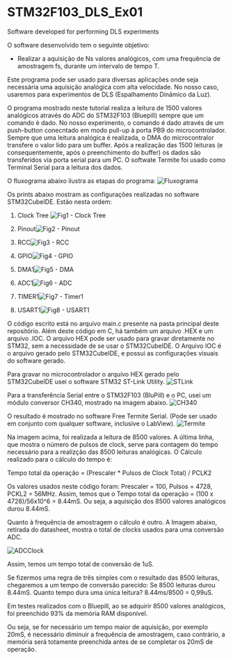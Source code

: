 # STM32F103_DLS_Ex01
Software developed for performing DLS experiments

O software desenvolvido tem o seguinte objetivo:
- Realizar a aquisição de Ns valores analógicos, com uma frequência de amostragem fs, durante um intervalo de tempo T.

Este programa pode ser usado para diversas aplicações onde seja necessária uma aquisição analógica com alta velocidade. No nosso caso, usaremos para 
experimentos de DLS (Espalhamento Dinâmico da Luz).

O programa mostrado neste tutorial realiza a leitura de 1500 valores analógicos através do ADC do STM32F103 (Bluepill) sempre que um comando é dado.
No nosso experimento, o comando é dado através de um push-button conecntado em modo pull-up à porta PB9 do microcontrolador.
Sempre que uma leitura analógica é realizada, o DMA do microcontralor transfere o valor lido para um buffer. 
Após a realização das 1500 leituras (e consequentemente, após o preenchimento do buffer) os dados são transferidos via porta serial para um PC.
O softwate Termite foi usado como Terminal Serial para a leitura dos dados.

O fluxograma abaixo ilustra as etapas do programa:
![Fluxograma](https://user-images.githubusercontent.com/114233216/231753766-15def680-fcae-447d-a019-66e462f130b8.png)

Os prints abaixo mostram as configurações realizadas no software STM32CubeIDE.
Estão nesta ordem:
1. Clock Tree ![Fig1 - Clock Tree](https://user-images.githubusercontent.com/114233216/231754788-f5d3c02e-6e2a-4317-a7b3-0cf42e7f2d65.png)

2. Pinout![Fig2 - Pinout](https://user-images.githubusercontent.com/114233216/231754822-89ebfc80-efb6-452e-837e-8888e4cc1ebd.png)

3. RCC![Fig3 - RCC](https://user-images.githubusercontent.com/114233216/231755315-e333a7a4-4fc3-4cf6-be1b-99dd861624e1.png)

4. GPIO![Fig4 - GPIO](https://user-images.githubusercontent.com/114233216/231755340-c4524ae0-bcb7-4591-b56b-a3f53990b912.png)

5. DMA1![Fig5 - DMA](https://user-images.githubusercontent.com/114233216/231755364-59a9ecec-695f-4425-aeb0-b164e9284a22.png)

6. ADC1![Fig6 - ADC](https://user-images.githubusercontent.com/114233216/231755381-31798905-ed84-4edb-b664-4421a44e0c52.png)

7. TIMER1![Fig7 - Timer1](https://user-images.githubusercontent.com/114233216/231755405-44e29a09-1d77-4139-afde-b8b959da5273.png)

8. USART1![Fig8 - USART1](https://user-images.githubusercontent.com/114233216/231755415-42268849-18a0-4004-91de-ad1b927dc8e8.png)


O código escrito está no arquivo main.c presente na pasta principal deste repositório. Além deste código em C, há também um arquivo .HEX e um arquivo .IOC.
O arquivo HEX pode ser usado para gravar diretamente no STM32, sem a necessidade de se usar o STM32CubeIDE.
O Arquivo IOC é o arquivo gerado pelo STM32CubeIDE, e possui as configurações visuais do software gerado.

Para gravar no microcontrolador o arquivo HEX gerado pelo STM32CubeIDE usei o software STM32 ST-Link Utility.
![STLink](https://user-images.githubusercontent.com/114233216/231759696-82f94c8f-6c49-44d0-a65a-3dd6f5c0e469.png)



Para a transferência Serial entre o STM32F103 (BluPill) e o PC, usei um módulo conversor CH340, mostrado na imagem abaixo.
![CH340](https://user-images.githubusercontent.com/114233216/231759344-0dbe064b-0a9d-40d6-9a7c-bffa4d09ceb2.png)

O resultado é mostrado no software Free Termite Serial. (Pode ser usado em conjunto com qualquer software, inclusive o LabView).
![Termite](https://user-images.githubusercontent.com/114233216/231761066-cb1a0929-d0c5-4945-83f6-b6d4e1087287.png)


Na imagem acima, foi realizada a leitura de 8500 valores. A última linha, que mostra o número de pulsos de clock, serve para contagem do tempo necessário para a realizção das 8500 leituras analógicas.
O Cálculo realizado para o cálculo do tempo é:

Tempo total da operação = (Prescaler * Pulsos de Clock Total) / PCLK2

Os valores usados neste código foram: Prescaler = 100, Pulsos = 4728, PCKL2 = 56MHz.
Assim, temos que o Tempo total da operação = (100 x 4728)/56x10^6 = 8.44mS.
Ou seja, a aquisição dos 8500 valores analógicos durou 8.44mS.

Quanto à frequência de amostragem o cálculo é outro.
A Imagem abaixo, retirada do datasheet, mostra o total de clocks usados para uma conversão ADC.

![ADCClock](https://user-images.githubusercontent.com/114233216/231763456-2fd9d519-3a5d-4bdc-9483-513a3387724b.png)

Assim, temos um tempo total de conversão de 1uS.

Se fizermos uma regra de três simples com o resultado das 8500 leituras, chegaremos a um tempo de conversão parecido:
Se 8500 leituras durou 8.44mS. Quanto tempo dura uma única leitura? 8.44ms/8500 = 0,99uS.

Em testes realizados com o Bluepill, ao se adquirir 8500 valores analógicos, foi preenchido 93% da memória RAM disponível.

Ou seja, se for necessário um tempo maior de aquisição, por exemplo 20mS, é necessário diminuir a frequência de amostragem, caso contrário, a memória será totamente
preenchida antes de se completar os 20mS de operação. 
